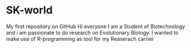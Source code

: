 SK-world
========

My first repository on GitHub
Hi everyone I am a Student of Biotechnology and i am passionate to do research on Evolutionary Biology. I wanted to make use of R-programming as tool for my Reaserach carrier
